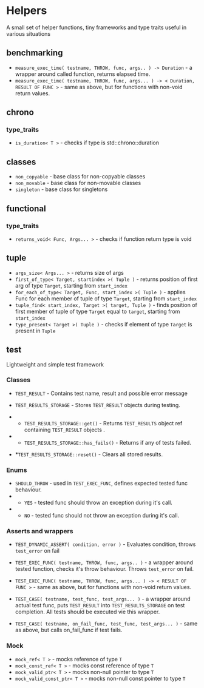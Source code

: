 # Helpers
A small set of helper functions, tiny frameworks and type traits useful in various situations

## benchmarking

* ```measure_exec_time( testname, THROW, func, args.. ) -> Duration``` - a wrapper around called function, returns elapsed time.
* ```measure_exec_time( testname, THROW, func, args... ) -> < Duration, RESULT OF FUNC >``` - same as above, but for functions with non-void return values.

## chrono

### type_traits
  * ```is_duration< T >``` - checks if type is std::chrono::duration
  
## classes

  * ```non_copyable``` - base class for non-copyable classes
  * ```non_movable``` - base class for non-movable classes
  * ```singleton``` - base class for singletons
  
## functional

### type_traits
  * ```returns_void< Func, Args... >``` - checks if function return type is void

## tuple
  * ```args_size< Args... >``` - returns size of args
  * ```first_of_type< Target, startindex >( Tuple )``` - returns position of first arg of type ```Target```, starting from ```start_index```
  * ```for_each_of_type< Target, Func, start_index >( Tuple )``` - applies Func for each member of tuple of type ```Target```, starting from ```start_index```
  * ```tuple_find< start_index, Target >( target, Tuple )``` - finds position of first member of tuple of type ```Target``` equal to ```target```, starting from ```start_index```
  * ```type_present< Target >( Tuple )``` - checks if element of type ```Target``` is present in ```Tuple```
  

## test
Lightweight and simple test framework

### Classes
* ```TEST_RESULT``` - Contains test name, result and possible error message

* ```TEST_RESULTS_STORAGE``` - Stores ```TEST_RESULT``` objects during testing.
* * ```TEST_RESULTS_STORAGE::get()``` - Returns ```TEST_RESULTS``` object ref containing ```TEST_RESULT``` objects .
* * ```TEST_RESULTS_STORAGE::has_fails()``` - Returns if any of tests failed.
* *```TEST_RESULTS_STORAGE::reset()``` - Clears all stored results.

### Enums
* ```SHOULD_THROW``` - used in ```TEST_EXEC_FUNC```, defines expected tested func behaviour.
* * ```YES``` - tested func should throw an exception during it's call.
* * ```NO``` - tested func should not throw an exception during it's call.

### Asserts and wrappers
* ```TEST_DYNAMIC_ASSERT( condition, error )``` - Evaluates condition, throws ```test_error``` on fail

* ```TEST_EXEC_FUNC( testname, THROW, func, args.. )``` - a wrapper around tested function, checks it's throw behaviour. Throws ```test_error``` on fail.

* ```TEST_EXEC_FUNC( testname, THROW, func, args... ) -> < RESULT OF FUNC >``` - same as above, but for functions with non-void return values.

* ```TEST_CASE( testname, test_func, test_args... )``` - a wrapper around actual test func, puts ```TEST_RESULT``` into ```TEST_RESULTS_STORAGE``` on test completion. All tests should be executed vie this wrapper.
* ```TEST_CASE( testname, on_fail_func, test_func, test_args... )``` - same as above, but calls on_fail_func if test fails.

### Mock
* ```mock_ref< T >``` - mocks reference of type ```T```
* ```mock_const_ref< T >``` - mocks const reference of type ```T```
* ```mock_valid_ptr< T >``` - mocks non-null pointer to type ```T```
* ```mock_valid_const_ptr< T >``` - mocks non-null const pointer to type ```T```
